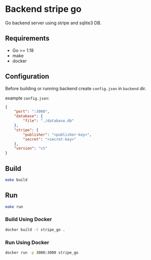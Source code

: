 # Backend stripe go

Go backend server using stripe and sqlite3 DB.

## Requirements

- Go >= 1.18
- make
- docker

## Configuration

Before building or running backend create `config.json` in `backend` dir.

example `config.json`:

```json
{
    "port": ":3000",
    "database": {
        "file": "./database.db"
    },
    "stripe": {
        "publisher": "<publisher-key>",
        "secret": "<secret-key>"
    },
    "version": "v1"
}
```

## Build

```bash
make build
```

## Run

```bash
make run
```

### Build Using Docker

```bash
docker build -t stripe_go .
```

### Run Using Docker

```bash
docker run -p 3000:3000 stripe_go
```
